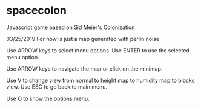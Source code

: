 # spacecolon
Javascript game based on Sid Meier's Colonization

03/25/2019 For now is just a map generated with perlin noise

Use ARROW keys to select menu options.
Use ENTER to use the selected menu option.

Use ARROW keys to navigate the map or click on the minimap.

Use V to change view from normal to height map to humidity map to blocks view.
Use ESC to go back to main menu.

Use O to show the options menu.